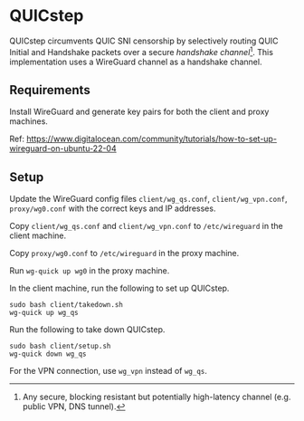 # QUICstep

QUICstep circumvents QUIC SNI censorship by selectively routing
QUIC Initial and Handshake packets over a secure *handshake channel*[^1].
This implementation uses a WireGuard channel as a handshake channel.

## Requirements

Install WireGuard and generate key pairs for both the client and proxy machines.

Ref: https://www.digitalocean.com/community/tutorials/how-to-set-up-wireguard-on-ubuntu-22-04

## Setup

Update the WireGuard config files `client/wg_qs.conf`, `client/wg_vpn.conf`, `proxy/wg0.conf`
with the correct keys and IP addresses.

Copy `client/wg_qs.conf` and `client/wg_vpn.conf` to `/etc/wireguard` in the client machine.

Copy `proxy/wg0.conf` to `/etc/wireguard` in the proxy machine.

Run `wg-quick up wg0` in the proxy machine.

In the client machine, run the following to set up QUICstep.

```
sudo bash client/takedown.sh
wg-quick up wg_qs
```

Run the following to take down QUICstep.

```
sudo bash client/setup.sh
wg-quick down wg_qs
```

For the VPN connection, use `wg_vpn` instead of `wg_qs`.

[^1]: Any secure, blocking resistant but potentially high-latency channel
(e.g. public VPN, DNS tunnel).
